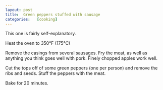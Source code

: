 ```yaml
---
layout: post
title:  Green peppers stuffed with sausage
categories:   [cooking]
---
```


This one is fairly self-explanatory.

Heat the oven to 350°F (175°C)

Remove the casings from several sausages.
Fry the meat, as well as anything you think goes well with pork. Finely chopped apples work well.

Cut the tops off of some green peppers (one per person) and remove the ribs and seeds.
Stuff the peppers with the meat.

Bake for 20 minutes.